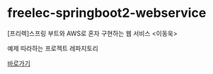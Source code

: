 # freelec-springboot2-webservice

[프리렉]스프링 부트와 AWS로 혼자 구현하는 웹 서비스 <이동욱>

예제 따라하는 프로젝트 레파지토리

[바로가기](https://github.com/jojoldu/freelec-springboot2-webservice)

